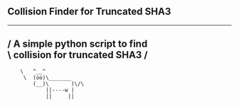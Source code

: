 ## Collision Finder for Truncated SHA3

 ________________________________
/ A simple python script to find \
\ collision for truncated SHA3   /
 --------------------------------
        \   ^__^
         \  (oo)\_______
            (__)\       )\/\
                ||----w |
                ||     ||